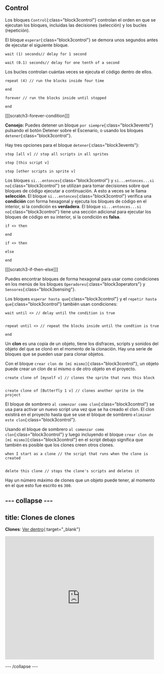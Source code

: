 ## Control

Los bloques `Control`{:class="block3control"} controlan el orden en que se ejecutan los bloques, incluidas las decisiones (selección) y los bucles (repetición).


El bloque `esperar`{:class="block3control"} se demora unos segundos antes de ejecutar el siguiente bloque.

```blocks3
wait (1) seconds// delay for 1 second

wait (0.1) seconds// delay for one tenth of a second
```

Los bucles controlan cuántas veces se ejecuta el código dentro de ellos.

```blocks3
repeat (4) // run the blocks inside four time

end
```

```blocks3
forever // run the blocks inside until stopped

end
```

[[[scratch3-forever-condition]]]

**Consejo:** Puedes detener un bloque `por siempre`{:class="block3events"} pulsando el botón Detener sobre el Escenario, o usando los bloques `detener`{:class="block3control"}.

Hay tres opciones para el bloque `detener`{:class="block3events"}:

```blocks3
stop [all v] // stop all scripts in all sprites

stop [this script v]

stop [other scripts in sprite v]
```

Los bloques `si...entonces`{:class="block3control"} y `si...entonces...si no`{:class="block3control"} se utilizan para tomar decisiones sobre qué bloques de código ejecutar a continuación. A esto a veces se le llama **selección**. El bloque `si...entonces`{:class="block3control"} verifica una **condición** con forma hexagonal y ejecuta los bloques de código en el interior, si la condición es **verdadera**. El bloque `si...entonces...si no`{:class="block3control"} tiene una sección adicional para ejecutar los bloques de código en su interior, si la condición es **falsa**.

```blocks3
if <> then

end

if <> then

else

end
```

[[[scratch3-if-then-else]]]

Puedes encontrar bloques de forma hexagonal para usar como condiciones en los menús de los bloques `Operadores`{:class="block3operators"} y `Sensores`{:class="block3sensing"}.

Los bloques `esperar hasta que`{:class="block3control"} y el `repetir hasta que`{:class="block3control"} también usan condiciones:

```blocks3
wait until <> // delay until the condition is true


repeat until <> // repeat the blocks inside until the condtion is true

end
```

Un **clon** es una copia de un objeto, tiene los disfraces, scripts y sonidos del objeto del que se clonó en el momento de la clonación. Hay una serie de bloques que se pueden usar para clonar objetos.

Con el bloque `crear clon de [mí mismo]`{:class="block3control"}, un objeto puede crear un clon de sí mismo o de otro objeto en el proyecto.

```blocks3
create clone of [myself v] // clones the sprite that runs this block


create clone of [Butterfly 1 v] // clones another sprite in the project
```

El bloque de sombrero `al comenzar como clon`{:class="block3control"} se usa para activar un nuevo script una vez que se ha creado el clon. El clon existirá en el proyecto hasta que se use el bloque de sombrero `eliminar este clon`{:class="block3control"}.

Usando el bloque de sombrero `al comenzar como clon`{:class="block3control"} y luego incluyendo el bloque `crear clon de [mí mismo]`{:class="block3control"} en el script debajo significa que también es posible que los clones creen otros clones.

```blocks3
when I start as a clone // the script that runs when the clone is created


delete this clone // stops the clone's scripts and deletes it
```

Hay un número máximo de clones que un objeto puede tener, al momento en el que esto fue escrito es `300`.

--- collapse ---
---
title: Clones de clones
---

**Clones**: [Ver dentro](https://scratch.mit.edu/projects/567544298/editor){:target="_blank"}

<div class="scratch-preview">
  <iframe src="https://scratch.mit.edu/projects/567544298/embed" allowtransparency="true" width="485" height="402" frameborder="0" scrolling="no" allowfullscreen></iframe>
</div>

--- /collapse ---

